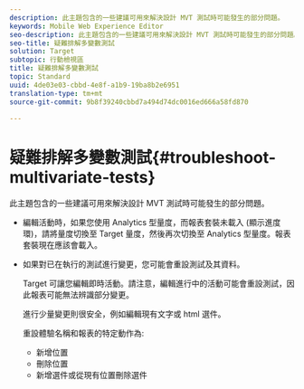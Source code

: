 ```yaml
---
description: 此主題包含的一些建議可用來解決設計 MVT 測試時可能發生的部分問題。
keywords: Mobile Web Experience Editor
seo-description: 此主題包含的一些建議可用來解決設計 MVT 測試時可能發生的部分問題。
seo-title: 疑難排解多變數測試
solution: Target
subtopic: 行動檢視區
title: 疑難排解多變數測試
topic: Standard
uuid: 4de03e03-cbbd-4e8f-a1b9-19ba8b2e6951
translation-type: tm+mt
source-git-commit: 9b8f39240cbbd7a494d74dc0016ed666a58fd870

---
```



# 疑難排解多變數測試{#troubleshoot-multivariate-tests}

此主題包含的一些建議可用來解決設計 MVT 測試時可能發生的部分問題。

* 編輯活動時，如果您使用 Analytics 型量度，而報表套裝未載入 (顯示進度環)，請將量度切換至 Target 量度，然後再次切換至 Analytics 型量度。報表套裝現在應該會載入。
* 如果對已在執行的測試進行變更，您可能會重設測試及其資料。

   Target 可讓您編輯即時活動。請注意，編輯進行中的活動可能會重設測試，因此報表可能無法辨識部分變更。

   進行少量變更則很安全，例如編輯現有文字或 html 選件。

   重設體驗名稱和報表的特定動作為:

   * 新增位置
   * 刪除位置
   * 新增選件或從現有位置刪除選件

